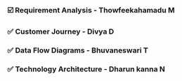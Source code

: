 

### ☑️ Requirement Analysis - Thowfeekahamadu M
### ✅ Customer Journey - Divya D
### ✅ Data Flow Diagrams - Bhuvaneswari T
### ✅ Technology Architecture - Dharun kanna N

